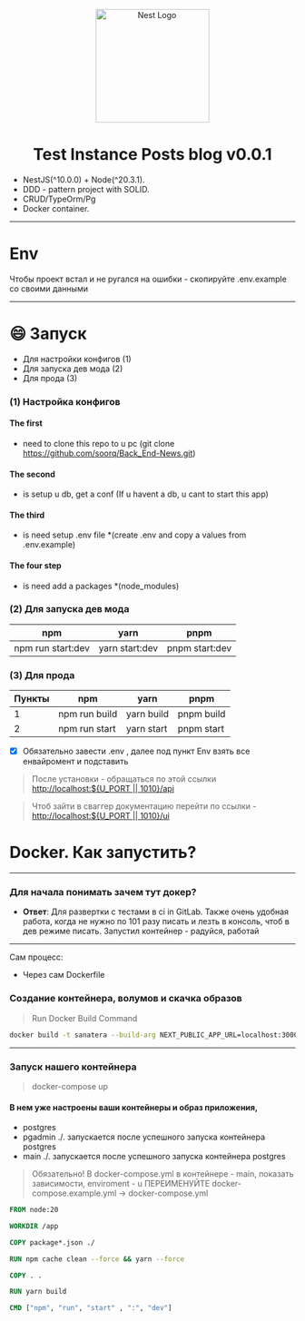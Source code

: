 <p align="center">
  <a href="http://nestjs.com/" target="blank"><img src="https://nestjs.com/img/logo-small.svg" width="200" alt="Nest Logo" /></a>
</p>

<p align="center">
  <h1 align="center">Test Instance Posts blog v0.0.1</h1>
</p>

- NestJS(^10.0.0) + Node(^20.3.1).
- DDD - pattern project with SOLID.
- CRUD/TypeOrm/Pg
- Docker container.

---

# Env

Чтобы проект встал и не ругался на ошибки - скопируйте .env.example со своими данными

---

# :smile: Запуск

- Для настройки конфигов (1)
- Для запуска дев мода (2)
- Для прода (3)

### (1) Настройка конфигов

#### The first

- need to clone this repo to u pc (git clone https://github.com/soorq/Back_End-News.git)

#### The second

- is setup u db, get a conf (If u havent a db, u cant to start this app)

#### The third

- is need setup .env file \*(create .env and copy a values from .env.example)

#### The four step

- is need add a packages \*(node_modules)

### (2) Для запуска дев мода

| npm               | yarn           | pnpm           |
| ----------------- | -------------- | -------------- |
| npm run start:dev | yarn start:dev | pnpm start:dev |

### (3) Для прода

| Пункты | npm           | yarn       | pnpm       |
| ------ | ------------- | ---------- | ---------- |
| 1      | npm run build | yarn build | pnpm build |
| 2      | npm run start | yarn start | pnpm start |

- [x] Обязательно завести .env , далее под пункт Env взять все енвайромент и подставить

> После установки - обращаться по этой ссылки [http://localhost:${U_PORT || 1010}/api](http://localhost:1010/api)

> Чтоб зайти в сваггер документацию перейти по ссылки - [http://localhost:${U_PORT || 1010}/ui](http://localhost:1010/ui)

# Docker. Как запустить?

---

### Для начала понимать зачем тут докер?

- <b>Ответ</b>: Для развертки с тестами в ci in GitLab. Также очень удобная работа, когда не нужно по 101 разу писать и лезть в консоль, чтоб в дев режиме писать. Запустил контейнер - радуйся, работай

---

Сам процесс:

- Через сам Dockerfile

### Создание контейнера, волумов и скачка образов

> Run Docker Build Command

```bash
docker build -t sanatera --build-arg NEXT_PUBLIC_APP_URL=localhost:3000 --build-arg NEXT_PUBLIC_API_URL=https://onshorkin.com/i8fd90sd/v09cxvjksdf/xzs9/sda9 .
```

---

### Запуск нашего контейнера

> docker-compose up

#### В нем уже настроены ваши контейнеры и образ приложения,

- postgres
- pgadmin ./\. запускается после успешного запуска контейнера postgres
- main ./\. запускается после успешного запуска контейнера postgres

> Обязательно! В docker-compose.yml в контейнере - main, показать зависимости, enviroment - u ПЕРЕИМЕНУЙТЕ docker-compose.example.yml -> docker-compose.yml

```dockerfile
FROM node:20

WORKDIR /app

COPY package*.json ./

RUN npm cache clean --force && yarn --force

COPY . .

RUN yarn build

CMD ["npm", "run", "start" , ":", "dev"]
```

